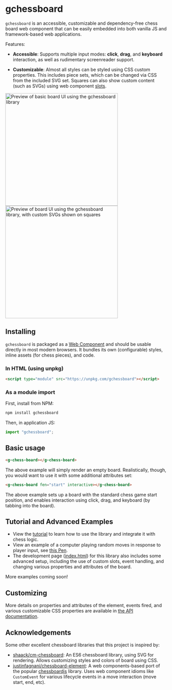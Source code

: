 # gchessboard

`gchessboard` is an accessible, customizable and dependency-free chess board web component that can be easily embedded into both vanilla JS and framework-based web applications.

Features:

- **Accessible**: Supports multiple input modes: **click**, **drag**, and **keyboard** interaction, as well as rudimentary screenreader support.

- **Customizable**: Almost all styles can be styled using CSS custom properties. This includes piece sets, which can be changed via CSS from the included SVG set. Squares can also show custom content (such as SVGs) using web component [slots](https://developer.mozilla.org/en-US/docs/Web/HTML/Element/slot).

<img src="https://raw.githubusercontent.com/mganjoo/gchessboard/main/screenshots/example-basic.png" alt="Preview of basic board UI using the gchessboard library" width="350" />
<img src="https://raw.githubusercontent.com/mganjoo/gchessboard/main/screenshots/example-svg.png" alt="Preview of board UI using the gchessboard library, with custom SVGs shown on squares" width="350" />

## Installing

`gchessboard` is packaged as a [Web Component](https://developer.mozilla.org/en-US/docs/Web/Web_Components) and should be usable directly in most modern browsers. It bundles its own (configurable) styles, inline assets (for chess pieces), and code.

### In HTML (using unpkg)

```html
<script type="module" src="https://unpkg.com/gchessboard"></script>
```

### As a module import

First, install from NPM:

```sh
npm install gchessboard
```

Then, in application JS:

```js
import "gchessboard";
```

## Basic usage

```html
<g-chess-board></g-chess-board>
```

The above example will simply render an empty board. Realistically, though, you would want to use it with some additional attributes set:

```html
<g-chess-board fen="start" interactive></g-chess-board>
```

The above example sets up a board with the standard chess game start position, and enables interaction
using click, drag, and keyboard (by tabbing into the board).

## Tutorial and Advanced Examples

- View the [tutorial](https://mganjoo.github.io/gchessboard/) to learn how to use the library and integrate it with chess logic.
- View an example of a computer playing random moves in response to player input, see [this Pen](https://codepen.io/mganjoo/full/PoObVbx).
- The development page ([index.html](index.html)) for this library
  also includes some advanced setup, including the use of custom slots, event handling, and changing
  various properties and attributes of the board.

More examples coming soon!

## Customizing

More details on properties and attributes of the element, events fired, and various customizable CSS properties are available in [the API documentation](https://github.com/mganjoo/gchessboard/blob/main/docs/src/api.md).

## Acknowledgements

Some other excellent chessboard libraries that this project is inspired by:

- [shaack/cm-chessboard](https://github.com/shaack/cm-chessboard): An ES6 chessboard library, using SVG for rendering. Allows customizing styles and colors of board using CSS.
- [justinfagnani/chessboard-element](https://github.com/justinfagnani/chessboard-element): A web components-based port of the popular [chessboardjs](https://github.com/oakmac/chessboardjs/) library. Uses web component idioms like `CustomEvent` for various lifecycle events in a move interaction (move start, end, etc).
